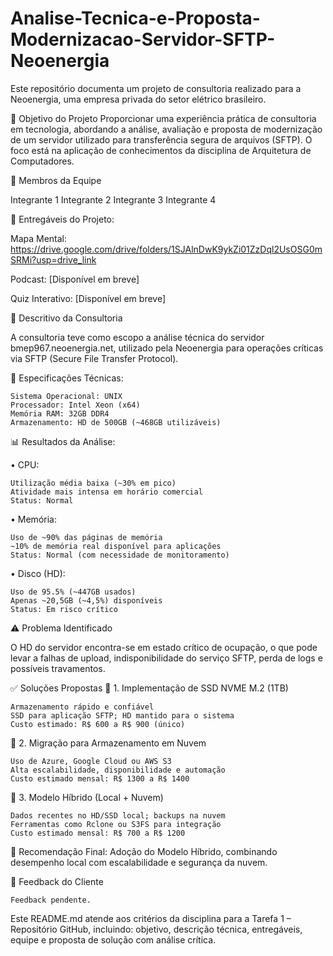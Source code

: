 # Analise-Tecnica-e-Proposta-Modernizacao-Servidor-SFTP-Neoenergia
Este repositório documenta um projeto de consultoria realizado para a Neoenergia, uma empresa privada do setor elétrico brasileiro.

🎯 Objetivo do Projeto
Proporcionar uma experiência prática de consultoria em tecnologia, abordando a análise, avaliação e proposta de modernização de um servidor utilizado para transferência segura de arquivos (SFTP). O foco está na aplicação de conhecimentos da disciplina de Arquitetura de Computadores.

👥 Membros da Equipe

 Integrante 1
 Integrante 2
 Integrante 3
 Integrante 4

📁 Entregáveis do Projeto:

 Mapa Mental: https://drive.google.com/drive/folders/1SJAlnDwK9ykZi01ZzDql2UsOSG0mSRMi?usp=drive_link

 Podcast: [Disponível em breve]

 Quiz Interativo: [Disponível em breve]

 🧩 Descritivo da Consultoria

 A consultoria teve como escopo a análise técnica do servidor bmep967.neoenergia.net, utilizado pela Neoenergia para operações críticas via SFTP (Secure File Transfer Protocol).

🔧 Especificações Técnicas:

    Sistema Operacional: UNIX
    Processador: Intel Xeon (x64)
    Memória RAM: 32GB DDR4
    Armazenamento: HD de 500GB (~468GB utilizáveis)

📊 Resultados da Análise:

• CPU:

    Utilização média baixa (~30% em pico)
    Atividade mais intensa em horário comercial
    Status: Normal

• Memória:

    Uso de ~90% das páginas de memória
    ~10% de memória real disponível para aplicações
    Status: Normal (com necessidade de monitoramento)

• Disco (HD):

    Uso de 95.5% (~447GB usados)
    Apenas ~20,5GB (~4,5%) disponíveis
    Status: Em risco crítico

⚠️ Problema Identificado

O HD do servidor encontra-se em estado crítico de ocupação, o que pode levar a falhas de upload, indisponibilidade do serviço SFTP, perda de logs e possíveis travamentos.

✅ Soluções Propostas
🔹 1. Implementação de SSD NVME M.2 (1TB)

    Armazenamento rápido e confiável
    SSD para aplicação SFTP; HD mantido para o sistema
    Custo estimado: R$ 600 a R$ 900 (único)

🔹 2. Migração para Armazenamento em Nuvem

    Uso de Azure, Google Cloud ou AWS S3
    Alta escalabilidade, disponibilidade e automação
    Custo estimado mensal: R$ 1300 a R$ 1400

🔹 3. Modelo Híbrido (Local + Nuvem)

    Dados recentes no HD/SSD local; backups na nuvem
    Ferramentas como Rclone ou S3FS para integração
    Custo estimado mensal: R$ 700 a R$ 1200

📌 Recomendação Final: Adoção do Modelo Híbrido, combinando desempenho local com escalabilidade e segurança da nuvem.

📝 Feedback do Cliente

    Feedback pendente.

Este README.md atende aos critérios da disciplina para a Tarefa 1 – Repositório GitHub, incluindo: objetivo, descrição técnica, entregáveis, equipe e proposta de solução com análise crítica.
